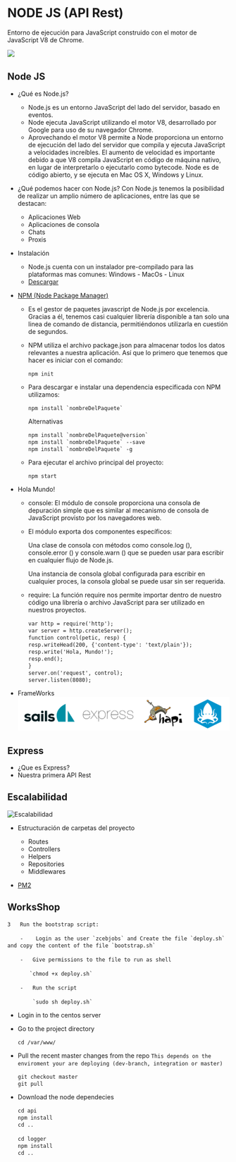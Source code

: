 # NODE JS (API Rest)
Entorno de ejecución para JavaScript construido con el motor de JavaScript V8 de Chrome.

![](https://cdn-images-1.medium.com/max/1600/1*22I1ecGbrdPjGuKYTvkdWw.png)

## Node JS

-   ¿Qué es Node.js?
    -   Node.js es un entorno JavaScript del lado del servidor, basado en eventos. 
    -   Node ejecuta JavaScript utilizando el motor V8, desarrollado por Google para uso de su navegador Chrome. 
    -   Aprovechando el motor V8 permite a Node proporciona un entorno de ejecución del lado del servidor que compila y ejecuta JavaScript a velocidades increíbles. 
El aumento de velocidad es importante debido a que V8 compila JavaScript en código de máquina nativo, en lugar de interpretarlo o ejecutarlo como bytecode. 
Node es de código abierto, y se ejecuta en Mac OS X, Windows y Linux.

-   ¿Qué podemos hacer con Node.js?
    Con Node.js tenemos la posibilidad de realizar un amplio número de aplicaciones, entre las que se destacan: 
    -   Aplicaciones Web
    -   Aplicaciones de consola
    -   Chats
    -   Proxis
    
-   Instalación
    -   Node.js cuenta con un instalador pre-compilado para las plataformas mas comunes: Windows - MacOs - Linux    
    -   [Descargar](https://nodejs.org/es/download/)
    
-   [NPM (Node Package Manager)](https://www.npmjs.com/)
    -   Es el gestor de paquetes javascript de Node.js por excelencia. Gracias a él, tenemos casi cualquier librería disponible a tan solo una linea de comando de distancia, permitiéndonos utilizarla en cuestión de segundos.
    -   NPM utiliza el archivo package.json para almacenar todos los datos relevantes a nuestra aplicación. Así que lo primero que tenemos que hacer es iniciar con el comando:

            npm init
    -   Para descargar e instalar una dependencia especificada con NPM utilizamos:

            npm install `nombreDelPaquete` 
            
        Alternativas
        

            npm install `nombreDelPaquete@version` 
            npm install `nombreDelPaquete` --save  
            npm install `nombreDelPaquete` -g
            
    -   Para ejecutar el archivo principal del proyecto:

            npm start
            
-   Hola Mundo!
    -   console: El módulo de console proporciona una consola de depuración simple que es similar al mecanismo de consola de     JavaScript provisto por los navegadores web.

    -    El módulo exporta dos componentes específicos:
    
         Una clase de consola con métodos como console.log (), console.error () y console.warn () que se pueden usar para        escribir en cualquier flujo de Node.js.
     
         Una instancia de consola global configurada para escribir en cualquier proces, la consola global se puede usar sin ser requerida.
    -   require: La función require nos permite importar dentro de nuestro código una librería o archivo JavaScript para ser utilizado en nuestros proyectos. 
    
            var http = require('http');
            var server = http.createServer();
            function control(petic, resp) {
            resp.writeHead(200, {'content-type': 'text/plain'});
            resp.write('Hola, Mundo!');
            resp.end();
            }
            server.on('request', control);
            server.listen(8080);
    
-   FrameWorks
![Framework](https://raw.githubusercontent.com/Unitech/PM2/development/pres/cluster-support.png) 

## Express
-   ¿Que es Express? 
-   Nuestra primera API Rest 

## Escalabilidad
![Escalabilidad](https://blog.forocoin.net/wp-content/uploads/2018/06/Sharding-Escalabilidad.jpeg)

-   Estructuración de carpetas del proyecto
    -   Routes
    -   Controllers 
    -   Helpers
    -   Repositories
    -   Middlewares 
    
-   [PM2](https://github.com/Unitech/pm2) 

## WorksShop  


    3   Run the bootstrap script:          

        -    Login as the user `zcebjobs` and Create the file `deploy.sh` and copy the content of the file `bootstrap.sh`

        -   Give permissions to the file to run as shell

           `chmod +x deploy.sh`
        
        -   Run the script    

            `sudo sh deploy.sh`  


- Login in to the centos server 

- Go to the project directory
    
      cd /var/www/

- Pull the recent master changes from the repo `This depends on the enviroment your are deploying (dev-branch, integration or master)`

      git checkout master
      git pull

- Download the node dependecies

      cd api
      npm install
      cd ..

      cd logger
      npm install
      cd ..

